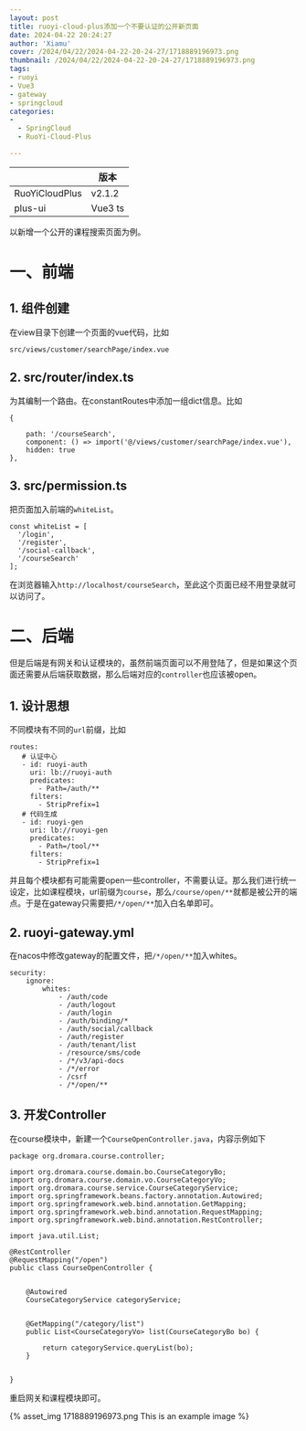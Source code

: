 ```yaml
---
layout: post
title: ruoyi-cloud-plus添加一个不要认证的公开新页面
date: 2024-04-22 20:24:27
author: 'Xiamu'
cover: /2024/04/22/2024-04-22-20-24-27/1718889196973.png
thumbnail: /2024/04/22/2024-04-22-20-24-27/1718889196973.png
tags:
- ruoyi
- Vue3
- gateway
- springcloud
categories:
- 
  - SpringCloud
  - RuoYi-Cloud-Plus

---
```



|                |   版本    |
|----------------|---------|
| RuoYiCloudPlus | v2.1.2  |
| plus-ui        | Vue3 ts |

以新增一个公开的课程搜索页面为例。

# 一、前端

## 1. 组件创建

在view目录下创建一个页面的vue代码，比如

```prism language-bash
src/views/customer/searchPage/index.vue
```

## 2. src/router/index.ts

为其编制一个路由。在constantRoutes中添加一组dict信息。比如

```prism language-typescript
{
   
    path: '/courseSearch',
    component: () => import('@/views/customer/searchPage/index.vue'),
    hidden: true
},
```

## 3. src/permission.ts

把页面加入前端的`whiteList`。

```prism language-typescript
const whiteList = [
  '/login',
  '/register',
  '/social-callback',
  '/courseSearch'
];
```

在浏览器输入`http://localhost/courseSearch`，至此这个页面已经不用登录就可以访问了。

# 二、后端

但是后端是有网关和认证模块的，虽然前端页面可以不用登陆了，但是如果这个页面还需要从后端获取数据，那么后端对应的`controller`也应该被open。

## 1. 设计思想

不同模块有不同的`url`前缀，比如

```prism language-txt
routes:
   # 认证中心
   - id: ruoyi-auth
     uri: lb://ruoyi-auth
     predicates:
       - Path=/auth/**
     filters:
       - StripPrefix=1
   # 代码生成
   - id: ruoyi-gen
     uri: lb://ruoyi-gen
     predicates:
       - Path=/tool/**
     filters:
       - StripPrefix=1
```

并且每个模块都有可能需要open一些controller，不需要认证。那么我们进行统一设定，比如课程模块，url前缀为`course`，那么`/course/open/**`就都是被公开的端点。于是在gateway只需要把`/*/open/**`加入白名单即可。

## 2. ruoyi-gateway.yml

在nacos中修改gateway的配置文件，把`/*/open/**`加入whites。

```prism language-yaml
security:
	ignore:
		whites:
			- /auth/code
			- /auth/logout
			- /auth/login
			- /auth/binding/*
			- /auth/social/callback
			- /auth/register
			- /auth/tenant/list
			- /resource/sms/code
			- /*/v3/api-docs
			- /*/error
			- /csrf
			- /*/open/**
```

## 3. 开发Controller

在course模块中，新建一个`CourseOpenController.java`，内容示例如下

```prism language-java
package org.dromara.course.controller;

import org.dromara.course.domain.bo.CourseCategoryBo;
import org.dromara.course.domain.vo.CourseCategoryVo;
import org.dromara.course.service.CourseCategoryService;
import org.springframework.beans.factory.annotation.Autowired;
import org.springframework.web.bind.annotation.GetMapping;
import org.springframework.web.bind.annotation.RequestMapping;
import org.springframework.web.bind.annotation.RestController;

import java.util.List;

@RestController
@RequestMapping("/open")
public class CourseOpenController {
   

    @Autowired
    CourseCategoryService categoryService;


    @GetMapping("/category/list")
    public List<CourseCategoryVo> list(CourseCategoryBo bo) {
   
        return categoryService.queryList(bo);
    }


}

```

重启网关和课程模块即可。

{% asset_img 1718889196973.png This is an example image %}
